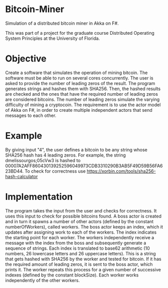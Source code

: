# Bitcoin-Miner
Simulation of a distributed bitcoin miner in Akka on F#.

This was part of a project for the graduate course Distributed Operating System Principles at the University of Florida.

# Objective
Create a software that simulates the operation of mining bitcoin. The software must be able to run on several cores concurrently.
The user is asked to provide the number of leading zeros of the result. The program generates strings and hashes them with SHA256.
Then, the hashed results are checked and the ones that have the required number of leading zeros are considered bitcoins.
The number of leading zeros simulate the varying difficulty of mining a cryptocoin.
The requirement is to use the actor model of Akka on F#, in order to create multiple independent actors that send messages to each other.

# Example
By giving input "4", the user defines a bitcoin to be any string whose SHA256 hash has 4 leading zeros.
For example, the string dmelissourgos;05cVw3 is hashed to 00007A2AFF860430139252596049973CDB3310290B3AB5F49D59B56FA623BD44.
To check for correctness use https://xorbin.com/tools/sha256-hash-calculator

# Implementation
The program takes the input from the user and checks for correctness. It uses this input to check for possible bitcoins found.
A boss actor is created and in turn it spawns a number of other actors (defined by the constant numberOfWorkers), called workers.
The boss actor keeps an index, which it updates after assigning work to each of the workers. The index indicates the starting point for each worker.
The workers independently receive a message with the index from the boss and subsequently generate a sequence of strings.
Each index is translated to base62 arithmetic (10 numbers, 26 lowercase letters and 26 uppercase letters).
This is a string that gets hashed with SHA256 by the worker and tested for bitcoin. If it has the required amount of leading zeros,
it is sent to the boss actor, which prints it. The worker repeats this process for a given number of successive indexes (defined by the constant blockSize).
Each worker works independently of the other workers.
